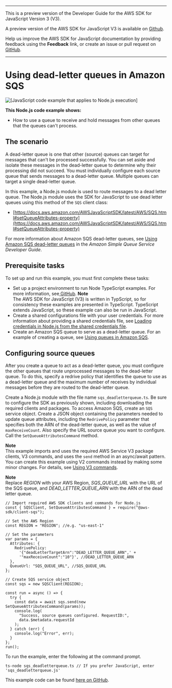 --------

This is a preview version of the Developer Guide for the AWS SDK for JavaScript Version 3 \(V3\)\.

A preview version of the AWS SDK for JavaScript V3 is available on [Github](https://github.com/aws/aws-sdk-js-v3)\.

Help us improve the AWS SDK for JavaScript documentation by providing feedback using the **Feedback** link, or create an issue or pull request on [GitHub](https://github.com/awsdocs/aws-sdk-for-javascript-v3)\.

--------

# Using dead\-letter queues in Amazon SQS<a name="sqs-examples-dead-letter-queues"></a>

![\[JavaScript code example that applies to Node.js execution\]](http://docs.aws.amazon.com/sdk-for-javascript/v3/developer-guide/images/nodeicon.png)

**This Node\.js code example shows:**
+ How to use a queue to receive and hold messages from other queues that the queues can't process\.

## The scenario<a name="sqs-examples-dead-letter-queues-scenario"></a>

A dead\-letter queue is one that other \(source\) queues can target for messages that can't be processed successfully\. You can set aside and isolate these messages in the dead\-letter queue to determine why their processing did not succeed\. You must individually configure each source queue that sends messages to a dead\-letter queue\. Multiple queues can target a single dead\-letter queue\.

In this example, a Node\.js module is used to route messages to a dead letter queue\. The Node\.js module uses the SDK for JavaScript to use dead letter queues using this method of the `SQS` client class:
+ [https://docs.aws.amazon.com/AWSJavaScriptSDK/latest/AWS/SQS.html#setQueueAttributes-property](https://docs.aws.amazon.com/AWSJavaScriptSDK/latest/AWS/SQS.html#setQueueAttributes-property)

For more information about Amazon SQS dead\-letter queues, see [Using Amazon SQS dead\-letter queues](https://docs.aws.amazon.com/AWSSimpleQueueService/latest/SQSDeveloperGuide/sqs-dead-letter-queues.html) in the *Amazon Simple Queue Service Developer Guide*\.

## Prerequisite tasks<a name="sqs-examples-dead-letter-queues-prerequisites"></a>

To set up and run this example, you must first complete these tasks:
+ Set up a project environment to run Node TypeScript examples\. For more information, see[ GitHub](https://github.com/awsdocs/aws-doc-sdk-examples/tree/master/javascriptv3/example_code/sqs/README.md)\.
**Note**  
The AWS SDK for JavaScript \(V3\) is written in TypScript, so for consistency these examples are presented in TypeScript\. TypeScript extends JavaScript, so these example can also be run in JavaScript\.
+ Create a shared configurations file with your user credentials\. For more information about providing a shared credentials file, see [Loading credentials in Node\.js from the shared credentials file](loading-node-credentials-shared.md)\.
+ Create an Amazon SQS queue to serve as a dead\-letter queue\. For an example of creating a queue, see [Using queues in Amazon SQS](sqs-examples-using-queues.md)\.

## Configuring source queues<a name="sqs-examples-dead-letter-queues-configuring-source-queues"></a>

After you create a queue to act as a dead\-letter queue, you must configure the other queues that route unprocessed messages to the dead\-letter queue\. To do this, specify a redrive policy that identifies the queue to use as a dead\-letter queue and the maximum number of receives by individual messages before they are routed to the dead\-letter queue\.

Create a Node\.js module with the file name `sqs_deadletterqueue.ts`\. Be sure to configure the SDK as previously shown, including downloading the required clients and packages\. To access Amazon SQS, create an `SQS` service object\. Create a JSON object containing the parameters needed to update queue attributes, including the `RedrivePolicy` parameter that specifies both the ARN of the dead\-letter queue, as well as the value of `maxReceiveCount`\. Also specify the URL source queue you want to configure\. Call the `SetQueueAttributesCommand` method\.

**Note**  
This example imports and uses the required AWS Service V3 package clients, V3 commands, and uses the `send` method in an async/await pattern\. You can create this example using V2 commands instead by making some minor changes\. For details, see [Using V3 commands](welcome.md#using_v3_commands)\.

**Note**  
Replace *REGION* with your AWS Region, *SQS\_QUEUE\_URL* with the URL of the SQS queue, and *DEAD\_LETTER\_QUEUE\_ARN* with the ARN of the dead letter queue\.

```
// Import required AWS SDK clients and commands for Node.js
const { SQSClient, SetQueueAttributesCommand } = require("@aws-sdk/client-sqs");

// Set the AWS Region
const REGION = "REGION"; //e.g. "us-east-1"

// Set the parameters
var params = {
  Attributes: {
    RedrivePolicy:
      '{"deadLetterTargetArn":"DEAD_LETTER_QUEUE_ARN",' +
      '"maxReceiveCount":"10"}', //DEAD_LETTER_QUEUE_ARN
  },
  QueueUrl: "SQS_QUEUE_URL", //SQS_QUEUE_URL
};

// Create SQS service object
const sqs = new SQSClient(REGION);

const run = async () => {
  try {
    const data = await sqs.send(new SetQueueAttributesCommand(params));
    console.log(
      "Success, source queues configured. RequestID:",
      data.$metadata.requestId
    );
  } catch (err) {
    console.log("Error", err);
  }
};
run();
```

To run the example, enter the following at the command prompt\.

```
ts-node sqs_deadletterqueue.ts // If you prefer JavaScript, enter 'sqs_deadletterqueue.js'
```

This example code can be found [here on GitHub](https://github.com/awsdocs/aws-doc-sdk-examples/blob/master/javascriptv3/example_code/sqs//src/sqs_deadletterqueue.ts)\.